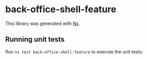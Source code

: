 # back-office-shell-feature

This library was generated with [Nx](https://nx.dev).

## Running unit tests

Run `nx test back-office-shell-feature` to execute the unit tests.
